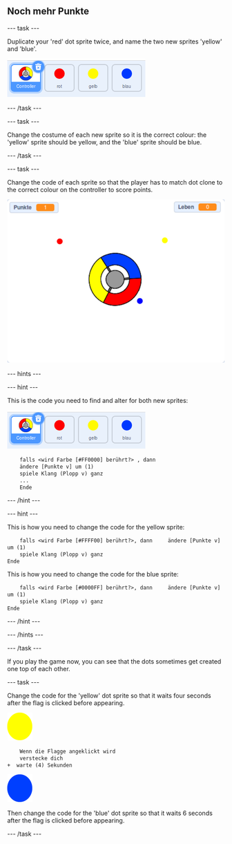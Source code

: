 ## Noch mehr Punkte

\--- task \---

Duplicate your 'red' dot sprite twice, and name the two new sprites 'yellow' and 'blue'.

![screenshot](images/dots-more-dots.png)

\--- /task \---

\--- task \---

Change the costume of each new sprite so it is the correct colour: the 'yellow' sprite should be yellow, and the 'blue' sprite should be blue.

\--- /task \---

\--- task \---

Change the code of each sprite so that the player has to match dot clone to the correct colour on the controller to score points.

![screenshot](images/dots-all-test.png)

\--- hints \---

\--- hint \---

This is the code you need to find and alter for both new sprites:

![screenshot](images/dots-more-dots.png)

```blocks3
    falls <wird Farbe [#FF0000] berührt?> , dann
    ändere [Punkte v] um (1)
    spiele Klang (Plopp v) ganz
    ...
    Ende
```

\--- /hint \---

\--- hint \---

This is how you need to change the code for the yellow sprite:

```blocks3
    falls <wird Farbe [#FFFF00] berührt?>, dann     ändere [Punkte v] um (1)
    spiele Klang (Plopp v) ganz
Ende
```

This is how you need to change the code for the blue sprite:

```blocks3
    falls <wird Farbe [#0000FF] berührt?>, dann     ändere [Punkte v] um (1)
    spiele Klang (Plopp v) ganz
Ende
```

\--- /hint \---

\--- /hints \---

\--- /task \---

If you play the game now, you can see that the dots sometimes get created one top of each other.

\--- task \---

Change the code for the 'yellow' dot sprite so that it waits four seconds after the flag is clicked before appearing.

![Yellow dot](images/yellow-sprite.png)

```blocks3
    Wenn die Flagge angeklickt wird
    verstecke dich
+  warte (4) Sekunden
```

![Blue dot](images/blue-sprite.png)

Then change the code for the 'blue' dot sprite so that it waits 6 seconds after the flag is clicked before appearing.

\--- /task \---